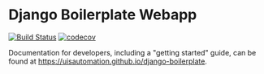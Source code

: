 # Django Boilerplate Webapp

[![Build
Status](https://travis-ci.org/uisautomation/django-boilerplate.svg?branch=master)](https://travis-ci.org/uisautomation/django-boilerplate)
[![codecov](https://codecov.io/gh/uisautomation/django-boilerplate/branch/master/graph/badge.svg)](https://codecov.io/gh/uisautomation/django-boilerplate)

Documentation for developers, including a "getting started" guide, can be found
at https://uisautomation.github.io/django-boilerplate.

